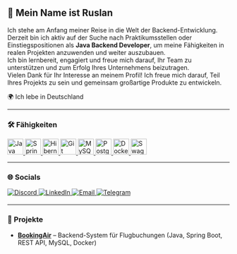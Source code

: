 ## 👋 Mein Name ist Ruslan

Ich stehe am Anfang meiner Reise in die Welt der Backend-Entwicklung.  
Derzeit bin ich aktiv auf der Suche nach Praktikumsstellen oder Einstiegspositionen als **Java Backend Developer**, um meine Fähigkeiten in realen Projekten anzuwenden und weiter auszubauen.  
Ich bin lernbereit, engagiert und freue mich darauf, Ihr Team zu unterstützen und zum Erfolg Ihres Unternehmens beizutragen.  
Vielen Dank für Ihr Interesse an meinem Profil! Ich freue mich darauf, Teil Ihres Projekts zu sein und gemeinsam großartige Produkte zu entwickeln.

🌍 Ich lebe in Deutschland  

---

### 🛠 Fähigkeiten
<p align="left">
  <a href="https://www.oracle.com/java/" target="_blank" rel="noreferrer">
    <img src="https://raw.githubusercontent.com/danielcranney/readme-generator/main/public/icons/skills/java-colored.svg" width="36" height="36" alt="Java" />
  </a>
  <a href="https://spring.io/projects/spring-boot" target="_blank" rel="noreferrer">
    <img src="https://img.shields.io/badge/Spring_Boot-6DB33F?style=for-the-badge&logo=spring-boot&logoColor=white" height="36" alt="Spring Boot" />
  </a>
  <a href="https://hibernate.org/" target="_blank" rel="noreferrer">
    <img src="https://img.shields.io/badge/Hibernate-59666C?style=for-the-badge&logo=hibernate&logoColor=white" height="36" alt="Hibernate" />
  </a>
  <a href="https://git-scm.com/" target="_blank" rel="noreferrer">
    <img src="https://raw.githubusercontent.com/danielcranney/readme-generator/main/public/icons/skills/git-colored.svg" width="36" height="36" alt="Git" />
  </a>
  <a href="https://www.mysql.com/" target="_blank" rel="noreferrer">
    <img src="https://raw.githubusercontent.com/danielcranney/readme-generator/main/public/icons/skills/mysql-colored.svg" width="36" height="36" alt="MySQL" />
  </a>
  <a href="https://www.postgresql.org/" target="_blank" rel="noreferrer">
    <img src="https://img.shields.io/badge/PostgreSQL-336791?style=for-the-badge&logo=postgresql&logoColor=white" height="36" alt="PostgreSQL" />
  </a>
  <a href="https://www.docker.com/" target="_blank" rel="noreferrer">
    <img src="https://raw.githubusercontent.com/danielcranney/readme-generator/main/public/icons/skills/docker-colored.svg" width="36" height="36" alt="Docker" />
  </a>
  <a href="https://swagger.io/" target="_blank" rel="noreferrer">
    <img src="https://img.shields.io/badge/Swagger-85EA2D?style=for-the-badge&logo=swagger&logoColor=black" height="36" alt="Swagger" />
  </a>
</p>

---

### 🌐 Socials
<p align="left">
  <a href="https://discord.com/users/vahner04" target="_blank" rel="noreferrer">
    <img src="https://img.shields.io/badge/Discord-5865F2.svg?&style=for-the-badge&logo=discord&logoColor=white" alt="Discord" style="margin-bottom: 5px;" />
  </a>
  <a href="https://www.linkedin.com/in/ruslan-vahner-1444b22ba" target="_blank" rel="noreferrer">
    <img src="https://img.shields.io/badge/LinkedIn-%230077B5.svg?&style=for-the-badge&logo=linkedin&logoColor=white" alt="LinkedIn" style="margin-bottom: 5px;" />
  </a>
  <a href="mailto:ruslan.vahner04@gmail.com">
    <img src="https://img.shields.io/badge/Email-D14836.svg?&style=for-the-badge&logo=gmail&logoColor=white" alt="Email" style="margin-bottom: 5px;" />
  </a>
  <a href="https://t.me/vahner04" target="_blank" rel="noreferrer">
  <img src="https://img.shields.io/badge/Telegram-2CA5E0?style=for-the-badge&logo=telegram&logoColor=white" alt="Telegram" style="margin-bottom: 5px;" />
</a>

</p>

---

### 📌 Projekte
- **[BookingAir](https://github.com/RuslanVahner/BookingAir)** – Backend-System für Flugbuchungen (Java, Spring Boot, REST API, MySQL, Docker)






